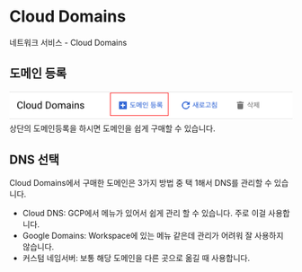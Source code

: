 # Cloud Domains

네트워크 서비스 - Cloud Domains

## 도메인 등록

![alt text](image.png)
상단의 도메인등록을 하시면 도메인을 쉽게 구매할 수 있습니다.

## DNS 선택

Cloud Domains에서 구매한 도메인은 3가지 방법 중 택 1해서 DNS를 관리할 수 있습니다.

- Cloud DNS: GCP에서 메뉴가 있어서 쉽게 관리 할 수 있습니다. 주로 이걸 사용합니다.
- Google Domains: Workspace에 있는 메뉴 같은데 관리가 어려워 잘 사용하지 않습니다.
- 커스텀 네임서버: 보통 해당 도메인을 다른 곳으로 옮길 때 사용합니다.
